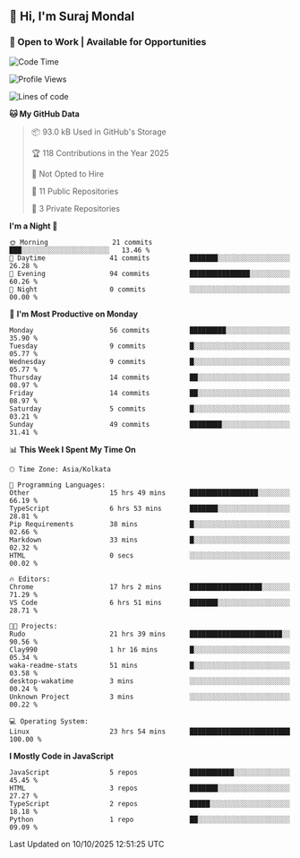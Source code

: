 ## 👋 Hi, I'm Suraj Mondal
### 🚀 Open to Work | Available for Opportunities

<!--START_SECTION:waka-->
![Code Time](http://img.shields.io/badge/Code%20Time-30%20hrs%2053%20mins-blue)

![Profile Views](http://img.shields.io/badge/Profile%20Views-214-blue)

![Lines of code](https://img.shields.io/badge/From%20Hello%20World%20I%27ve%20Written-99.8%20thousand%20lines%20of%20code-blue)

**🐱 My GitHub Data** 

> 📦 93.0 kB Used in GitHub's Storage 
 > 
> 🏆 118 Contributions in the Year 2025
 > 
> 🚫 Not Opted to Hire
 > 
> 📜 11 Public Repositories 
 > 
> 🔑 3 Private Repositories 
 > 
**I'm a Night 🦉** 

```text
🌞 Morning                21 commits          ███░░░░░░░░░░░░░░░░░░░░░░   13.46 % 
🌆 Daytime                41 commits          ███████░░░░░░░░░░░░░░░░░░   26.28 % 
🌃 Evening                94 commits          ███████████████░░░░░░░░░░   60.26 % 
🌙 Night                  0 commits           ░░░░░░░░░░░░░░░░░░░░░░░░░   00.00 % 
```
📅 **I'm Most Productive on Monday** 

```text
Monday                   56 commits          █████████░░░░░░░░░░░░░░░░   35.90 % 
Tuesday                  9 commits           █░░░░░░░░░░░░░░░░░░░░░░░░   05.77 % 
Wednesday                9 commits           █░░░░░░░░░░░░░░░░░░░░░░░░   05.77 % 
Thursday                 14 commits          ██░░░░░░░░░░░░░░░░░░░░░░░   08.97 % 
Friday                   14 commits          ██░░░░░░░░░░░░░░░░░░░░░░░   08.97 % 
Saturday                 5 commits           █░░░░░░░░░░░░░░░░░░░░░░░░   03.21 % 
Sunday                   49 commits          ████████░░░░░░░░░░░░░░░░░   31.41 % 
```


📊 **This Week I Spent My Time On** 

```text
🕑︎ Time Zone: Asia/Kolkata

💬 Programming Languages: 
Other                    15 hrs 49 mins      █████████████████░░░░░░░░   66.19 % 
TypeScript               6 hrs 53 mins       ███████░░░░░░░░░░░░░░░░░░   28.81 % 
Pip Requirements         38 mins             █░░░░░░░░░░░░░░░░░░░░░░░░   02.66 % 
Markdown                 33 mins             █░░░░░░░░░░░░░░░░░░░░░░░░   02.32 % 
HTML                     0 secs              ░░░░░░░░░░░░░░░░░░░░░░░░░   00.02 % 

🔥 Editors: 
Chrome                   17 hrs 2 mins       ██████████████████░░░░░░░   71.29 % 
VS Code                  6 hrs 51 mins       ███████░░░░░░░░░░░░░░░░░░   28.71 % 

🐱‍💻 Projects: 
Rudo                     21 hrs 39 mins      ███████████████████████░░   90.56 % 
Clay990                  1 hr 16 mins        █░░░░░░░░░░░░░░░░░░░░░░░░   05.34 % 
waka-readme-stats        51 mins             █░░░░░░░░░░░░░░░░░░░░░░░░   03.58 % 
desktop-wakatime         3 mins              ░░░░░░░░░░░░░░░░░░░░░░░░░   00.24 % 
Unknown Project          3 mins              ░░░░░░░░░░░░░░░░░░░░░░░░░   00.22 % 

💻 Operating System: 
Linux                    23 hrs 54 mins      █████████████████████████   100.00 % 
```

**I Mostly Code in JavaScript** 

```text
JavaScript               5 repos             ███████████░░░░░░░░░░░░░░   45.45 % 
HTML                     3 repos             ███████░░░░░░░░░░░░░░░░░░   27.27 % 
TypeScript               2 repos             █████░░░░░░░░░░░░░░░░░░░░   18.18 % 
Python                   1 repo              ██░░░░░░░░░░░░░░░░░░░░░░░   09.09 % 
```




 Last Updated on 10/10/2025 12:51:25 UTC
<!--END_SECTION:waka-->
